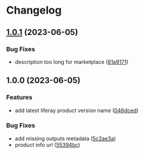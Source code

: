 # Changelog

## [1.0.1](https://github.com/lgdd/get-liferay-info-action/compare/v1.0.0...v1.0.1) (2023-06-05)


### Bug Fixes

* description too long for marketplace ([81a9171](https://github.com/lgdd/get-liferay-info-action/commit/81a9171ff5ae8c38fd180b68005f4bef5ba58dd0))

## 1.0.0 (2023-06-05)


### Features

* add latest liferay product version name ([046dced](https://github.com/lgdd/get-liferay-info-action/commit/046dced3374612708cd61fa6be849adccce85ca1))


### Bug Fixes

* add missing outputs metadata ([5c2ae3a](https://github.com/lgdd/get-liferay-info-action/commit/5c2ae3a08ff441f417fc0cbb79cb830a80b9ecea))
* product info url ([55394bc](https://github.com/lgdd/get-liferay-info-action/commit/55394bc2a77380d361a680cc65fcfbd9d7f49d77))
